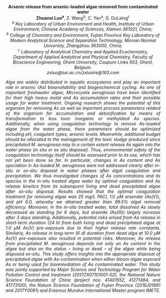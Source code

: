 <center><strong>Arsenic release from arsenic-loaded algae removed from contaminated
water</strong>

<center><strong>Zhuanxi Luo<sup>a</sup></strong>, Z. Wang<sup>b</sup>, C. Yan<sup>a</sup>, G. DuLaing<sup>c</sup>

<center><i><sup>a</sup> Key Laboratory of Urban Environment and Health, Institute of Urban Environment, Chinese Academy of Sciences, Xiamen 361021, China;</i>

<center><i><sup>b</sup> College of Chemistry and Environment, Fujian Province Key Laboratory of Modern Analytical Science and Separation Technology,
Minnan Normal University, Zhangzhou 363000, China;</i>

<center><i><sup>c</sup> Laboratory of Analytical Chemistry and Applied Ecochemistry, Department of Applied Analytical and Physical Chemistry, Faculty of
Bioscience Engineering, Ghent University, Coupure Links 653, Ghent, Belgium.</i>

<center><i>zxluo@iue.ac.cn/zxluoire@163.com

<p style="text-align:justify">Alga are widely distributed in aquatic ecosystems and play an important
role in arsenic (As) bioavailability and biogeochemical cycling. As one
of important freshwater algae, <i>Microcystis aeruginosa</i> have been
identified for their high heavy metal and <i>As</i> accumulation rates and
their possible usage for water treatment. Ongoing research shows the
potential of this organism for removing <i>As</i> as well as important
process parameters related of the organism for accumulation and
detoxification by means of transformation to less toxic inorganic or
methylated <i>As</i> species. Additionally, when using coagulation technology
to remove <i>As</i>-loaded algae from the water phase, there parameters
should be optimized including pH, coagulant types, arsenic levels.
Meanwhile, additional budget should be allocated to the management of
the toxic sludge produced since precipitated <i>M. aeruginosa</i> may to a
certain extent release <i>As</i> again into the water phase (in situ or ex
situ disposal). Thus, environmental safety of the coagulation technology
itself should be assessed prior to its use, which has not yet been done
so far. In particular, changes in <i>As</i> content and <i>As</i> speciation in
<i>As</i>-loaded <i>M. aeruginosa</i> were not addressed clearly after in-situ or
ex-situ disposal in water phases after algal coagulation and
precipitation. We thus investigated changes of <i>As</i> concentrations and
its species in the in-situ treated algae water by optimal coagulation
and <i>As</i> release kinetics from its subsequent living and dead
precipitated algae after ex-situ disposal. Results showed that the
optimal coagulation treatment for removing algae was 25 mg/L PACl, 1.0
µM arsenate (<i>As</i>(V)), and pH 6.0, whereby we attained greater than
99.5% algal removal efficiency. Moreover, in the in-situ treated water,
total dissolved <i>As</i> slowly decreased as standing for 6 days, but
arsenite (<i>As</i>(III)) largely increase after 3 days standing. Additionally, potential
risks arised from <i>As</i> release in short-term duration (24 h) from both
living and dead precipitated algae at 1.0 μM <i>As</i>(V) pre-exposure due to
their higher release rate constants. Similarly, <i>As</i> release in
long-term (6 d) duration from dead alga at 10.0 µM <i>As</i>(V) pre-exposure
also resulted in potential risks. Moreover, <i>As</i> release from
precipitated <i>M. aeruginosa</i> depends not only on <i>As</i> content in the
algae but also on the status – living or dead – of the algae while being
disposed ex-situ. This study offers insights into the appropriate
disposal of precipitated algae with <i>As</i>-contamination when either bloom
algae exposed <i>As</i> or being used for bioremediation of <i>As</i> contaminated
water. This study was jointly supported by Major Science and Technology
Program for Water Pollution Control and treatment (2017ZX07101001-02),
the National Nature Science Foundation of China (project nos. 41401552,
41271484, and 41773100), the Nature Science Foundation of Fujian
Province (2016J01691 and 2017Y0081) and Erasmus Mundus International
Master program IMETE.
